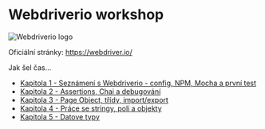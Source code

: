 # Webdriverio workshop

![Webdriverio logo](https://webdriver.io/img/webdriverio.png)

Oficiální stránky: https://webdriver.io/

Jak šel čas...

- [Kapitola 1 - Seznámení s Webdriverio - config, NPM, Mocha a první test](/Kapitola-1.md)
- [Kapitola 2 - Assertions, Chai a debugování](/Kapitola-2.md)
- [Kapitola 3 - Page Object, třídy, import/export](/Kapitola-3.md)
- [Kapitola 4 - Práce se stringy, poli a objekty](/Kapitola-4.md)
- [Kapitola 5 - Datove typy](/Kapitola-5.md)
